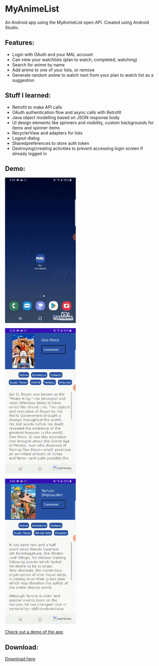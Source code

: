 # MyAnimeList
An Android app using the MyAnimeList open API. Created using Android Studio.

## Features:
- Login with OAuth and your MAL account
- Can view your watchlists (plan to watch, completed, watching)
- Search for anime by name
- Add anime to one of your lists, or remove
- Generate random anime to watch next from your plan to watch list as a suggestion

## Stuff I learned:
- Retrofit to make API calls
- OAuth authentication flow and async calls with Retrofit
- Java object modelling based on JSON response body
- UI design elements like spinners and visibility, custom backgrounds for items and spinner items
- RecyclerView and adapters for lists
- Logout dialog
- Sharedpreferences to store auth token
- Destroying/creating activities to prevent accessing login screen if already logged in

## Demo:
![Demo Gif 1](app_demo_1.gif)

![Demo Gif 2](app_demo_2.gif)

![Demo Gif 3](app_demo_3.gif)


[Check out a demo of the app](https://youtu.be/4b4xoXyjNXk)

## Download:
[Download here](https://drive.google.com/file/d/1zYAx0757lg59JwdW4HS1gQlxXIx2rhZb/view?usp=sharing)
